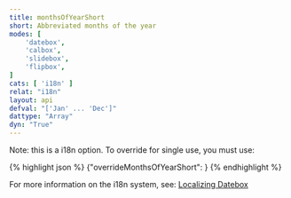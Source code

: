 ```yaml
---
title: monthsOfYearShort
short: Abbreviated months of the year
modes: [
	'datebox',
	'calbox',
	'slidebox',
	'flipbox',
]
cats: [ 'i18n' ]
relat: "i18n"
layout: api
defval: "['Jan' ... 'Dec']"
dattype: "Array"
dyn: "True"
---
```


Note: this is a i18n option.  To override for single use, you must use:

{% highlight json %}
{"overrideMonthsOfYearShort": <Array>}
{% endhighlight %}

For more information on the i18n system, see: [Localizing Datebox]({{site.basesite}}doc/3-2-locale/)


